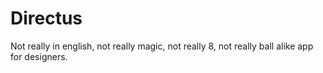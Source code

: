 # Directus
Not really in english, not really magic, not really 8, not really ball alike app for designers.
